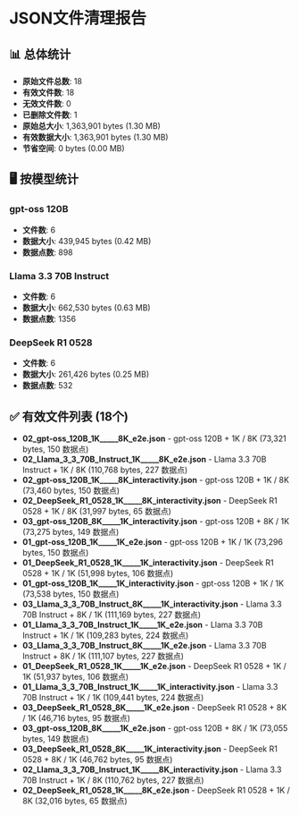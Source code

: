 # JSON文件清理报告

## 📊 总体统计
- **原始文件总数**: 18
- **有效文件数**: 18
- **无效文件数**: 0
- **已删除文件数**: 1
- **原始总大小**: 1,363,901 bytes (1.30 MB)
- **有效数据大小**: 1,363,901 bytes (1.30 MB)
- **节省空间**: 0 bytes (0.00 MB)

## 🖥️ 按模型统计

### gpt-oss 120B
- **文件数**: 6
- **数据大小**: 439,945 bytes (0.42 MB)
- **数据点数**: 898

### Llama 3.3 70B Instruct
- **文件数**: 6
- **数据大小**: 662,530 bytes (0.63 MB)
- **数据点数**: 1356

### DeepSeek R1 0528
- **文件数**: 6
- **数据大小**: 261,426 bytes (0.25 MB)
- **数据点数**: 532

## ✅ 有效文件列表 (18个)
- **02_gpt-oss_120B_1K_____8K_e2e.json** - gpt-oss 120B + 1K / 8K (73,321 bytes, 150 数据点)
- **02_Llama_3_3_70B_Instruct_1K_____8K_e2e.json** - Llama 3.3 70B Instruct + 1K / 8K (110,768 bytes, 227 数据点)
- **02_gpt-oss_120B_1K_____8K_interactivity.json** - gpt-oss 120B + 1K / 8K (73,460 bytes, 150 数据点)
- **02_DeepSeek_R1_0528_1K_____8K_interactivity.json** - DeepSeek R1 0528 + 1K / 8K (31,997 bytes, 65 数据点)
- **03_gpt-oss_120B_8K_____1K_interactivity.json** - gpt-oss 120B + 8K / 1K (73,275 bytes, 149 数据点)
- **01_gpt-oss_120B_1K_____1K_e2e.json** - gpt-oss 120B + 1K / 1K (73,296 bytes, 150 数据点)
- **01_DeepSeek_R1_0528_1K_____1K_interactivity.json** - DeepSeek R1 0528 + 1K / 1K (51,998 bytes, 106 数据点)
- **01_gpt-oss_120B_1K_____1K_interactivity.json** - gpt-oss 120B + 1K / 1K (73,538 bytes, 150 数据点)
- **03_Llama_3_3_70B_Instruct_8K_____1K_interactivity.json** - Llama 3.3 70B Instruct + 8K / 1K (111,169 bytes, 227 数据点)
- **01_Llama_3_3_70B_Instruct_1K_____1K_e2e.json** - Llama 3.3 70B Instruct + 1K / 1K (109,283 bytes, 224 数据点)
- **03_Llama_3_3_70B_Instruct_8K_____1K_e2e.json** - Llama 3.3 70B Instruct + 8K / 1K (111,107 bytes, 227 数据点)
- **01_DeepSeek_R1_0528_1K_____1K_e2e.json** - DeepSeek R1 0528 + 1K / 1K (51,937 bytes, 106 数据点)
- **01_Llama_3_3_70B_Instruct_1K_____1K_interactivity.json** - Llama 3.3 70B Instruct + 1K / 1K (109,441 bytes, 224 数据点)
- **03_DeepSeek_R1_0528_8K_____1K_e2e.json** - DeepSeek R1 0528 + 8K / 1K (46,716 bytes, 95 数据点)
- **03_gpt-oss_120B_8K_____1K_e2e.json** - gpt-oss 120B + 8K / 1K (73,055 bytes, 149 数据点)
- **03_DeepSeek_R1_0528_8K_____1K_interactivity.json** - DeepSeek R1 0528 + 8K / 1K (46,762 bytes, 95 数据点)
- **02_Llama_3_3_70B_Instruct_1K_____8K_interactivity.json** - Llama 3.3 70B Instruct + 1K / 8K (110,762 bytes, 227 数据点)
- **02_DeepSeek_R1_0528_1K_____8K_e2e.json** - DeepSeek R1 0528 + 1K / 8K (32,016 bytes, 65 数据点)

